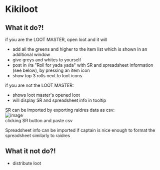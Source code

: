# Kikiloot
 
## What it do?!
if you are the LOOT MASTER, open loot and it will
- add all the greens and higher to the item list which is shown in an additional window
- give greys and whites to yourself
- post in /ra "Roll for yada yada" with SR and spreadsheet information (see below), by pressing an item icon
- show top 3 rolls next to loot icons

if you are not the LOOT MASTER:
- shows loot master's opened loot
- will display SR and spreadsheet info in tooltip

SR can be imported by exporting raidres data as csv:  
![image](https://github.com/KikidoraFear/Kikiloot/assets/154637862/bf0130b1-cc97-403a-9464-e6b1929929c8)  
clicking SR button and paste csv

Spreadsheet info can be imported if captain is nice enough to format
the spreadsheet similarly to raidres

## What it not do?!
- distribute loot
